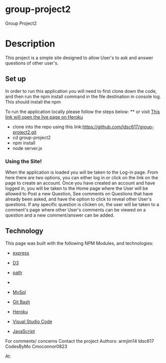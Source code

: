 # group-project2
Group Project2


<h1>Description</h1>
This project is a simple site designed to allow User's to ask and answer questions of other user's. 


<h2>Set up</h2>
In order to run this application you will need to first clone down the code, and then run the npm install command in the file destination in console log. This should install the npm 

To run the application locally  please follow the steps below:
** or visit [This link will open the live page on Heroku](https://warm-tor-57993.herokuapp.com/login)


* clone into the repo using this link:https://github.com/ldsc617/group-project2.git 
* cd group-project2
* npm install
* node server.js 


<h3>Using the Site!</h3>
When the application is loaded you will be taken to the Log-in page. From here there are two options, you can either log in or click on the link on the page to create an account. Once you have created an account and have logged in, you will be taken to the Home page where the User will be allowed to Post a new Question, See comments on Questions that have already been asked, and have the option to click to reveal other User's questions. If any specific question is clicken on, the user will be taken to a comment's page where other User's comments can be viewed on a question and a new comment/answer can be added.



<h2>Technology</h2>
This page was built with the following NPM Modules, and technologies:


* [express](https://www.npmjs.com/package/express)

* [D3](https://d3js.org/)

* [path](https://www.npmjs.com/package/path)

* []()

* [MySql](https://www.mysql.com/)

* [Git Bash](https://gitforwindows.org/)

* [Heroku](https://id.heroku.com/login)

* [Visual Studio Code](https://code.visualstudio.com/)

* [JavaScript](https://developer.mozilla.org/en-US/docs/Web/JavaScript/Reference)





For comments/ concerns Contact the project 
Authors: 
armjim14 
ldsc617
CodesByMo
Cmoconnor0823


At: 

